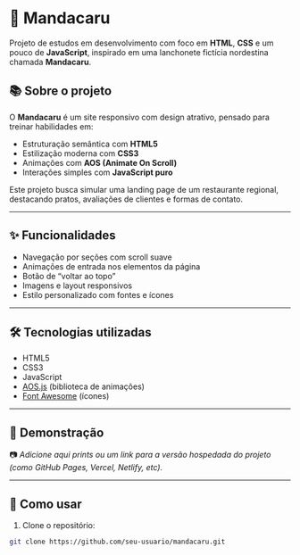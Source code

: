 # 🌵 Mandacaru

Projeto de estudos em desenvolvimento com foco em **HTML**, **CSS** e um pouco de **JavaScript**, inspirado em uma lanchonete fictícia nordestina chamada **Mandacaru**.

## 📚 Sobre o projeto

O **Mandacaru** é um site responsivo com design atrativo, pensado para treinar habilidades em:

- Estruturação semântica com **HTML5**
- Estilização moderna com **CSS3**
- Animações com **AOS (Animate On Scroll)**
- Interações simples com **JavaScript puro**

Este projeto busca simular uma landing page de um restaurante regional, destacando pratos, avaliações de clientes e formas de contato.

---

## ✨ Funcionalidades

- Navegação por seções com scroll suave
- Animações de entrada nos elementos da página
- Botão de “voltar ao topo”
- Imagens e layout responsivos
- Estilo personalizado com fontes e ícones

---

## 🛠️ Tecnologias utilizadas

- HTML5
- CSS3
- JavaScript
- [AOS.js](https://michalsnik.github.io/aos/) (biblioteca de animações)
- [Font Awesome](https://fontawesome.com/) (ícones)

---

## 📸 Demonstração

📷 *Adicione aqui prints ou um link para a versão hospedada do projeto (como GitHub Pages, Vercel, Netlify, etc).*

---

## 🚀 Como usar

1. Clone o repositório:
```bash
git clone https://github.com/seu-usuario/mandacaru.git
